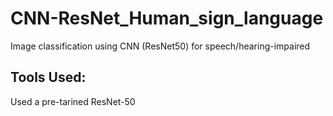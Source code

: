 # CNN-ResNet_Human_sign_language
Image classification using CNN (ResNet50) for speech/hearing-impaired

## Tools Used:




Used a pre-tarined ResNet-50
